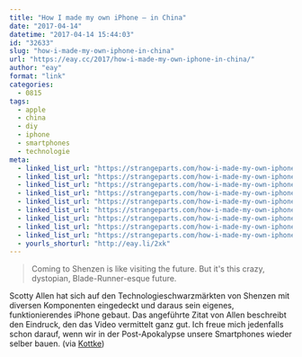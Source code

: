 ```yaml
---
title: "How I made my own iPhone – in China"
date: "2017-04-14"
datetime: "2017-04-14 15:44:03"
id: "32633"
slug: "how-i-made-my-own-iphone-in-china"
url: "https://eay.cc/2017/how-i-made-my-own-iphone-in-china/"
author: "eay"
format: "link"
categories:
  - 0815
tags:
  - apple
  - china
  - diy
  - iphone
  - smartphones
  - technologie
meta:
  - linked_list_url: "https://strangeparts.com/how-i-made-my-own-iphone-in-china/"
  - linked_list_url: "https://strangeparts.com/how-i-made-my-own-iphone-in-china/"
  - linked_list_url: "https://strangeparts.com/how-i-made-my-own-iphone-in-china/"
  - linked_list_url: "https://strangeparts.com/how-i-made-my-own-iphone-in-china/"
  - linked_list_url: "https://strangeparts.com/how-i-made-my-own-iphone-in-china/"
  - linked_list_url: "https://strangeparts.com/how-i-made-my-own-iphone-in-china/"
  - linked_list_url: "https://strangeparts.com/how-i-made-my-own-iphone-in-china/"
  - linked_list_url: "https://strangeparts.com/how-i-made-my-own-iphone-in-china/"
  - linked_list_url: "https://strangeparts.com/how-i-made-my-own-iphone-in-china/"
  - yourls_shorturl: "http://eay.li/2xk"
---
```


> Coming to Shenzen is like visiting the future. But it's this crazy, dystopian, Blade-Runner-esque future.

Scotty Allen hat sich auf den Technologieschwarzmärkten von Shenzen mit diversen Komponenten eingedeckt und daraus sein eigenes, funktionierendes iPhone gebaut. Das angeführte Zitat von Allen beschreibt den Eindruck, den das Video vermittelt ganz gut. Ich freue mich jedenfalls schon darauf, wenn wir in der Post-Apokalypse unsere Smartphones wieder selber bauen. (via [Kottke](http://kottke.org/17/04/building-an-iphone-from-scratch))
